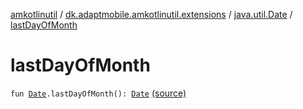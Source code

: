 [amkotlinutil](../../index.md) / [dk.adaptmobile.amkotlinutil.extensions](../index.md) / [java.util.Date](index.md) / [lastDayOfMonth](./last-day-of-month.md)

# lastDayOfMonth

`fun `[`Date`](https://developer.android.com/reference/java/util/Date.html)`.lastDayOfMonth(): `[`Date`](https://developer.android.com/reference/java/util/Date.html) [(source)](https://github.com/adaptmobile-organization/amkotlinutil/tree/master/amkotlinutil/amkotlinutil/src/main/java/dk/adaptmobile/amkotlinutil/extensions/DateExtensions.kt#L52)